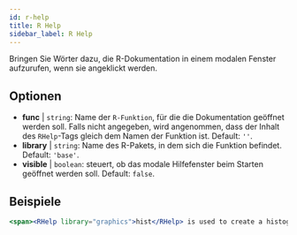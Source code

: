```yaml
---
id: r-help
title: R Help
sidebar_label: R Help
---
```


Bringen Sie Wörter dazu, die R-Dokumentation in einem modalen Fenster aufzurufen, wenn sie angeklickt werden.

## Optionen

* __func__ | `string`: Name der `R-Funktion`, für die die Dokumentation geöffnet werden soll. Falls nicht angegeben, wird angenommen, dass der Inhalt des `RHelp`-Tags gleich dem Namen der Funktion ist. Default: `''`.
* __library__ | `string`: Name des R-Pakets, in dem sich die Funktion befindet. Default: `'base'`.
* __visible__ | `boolean`: steuert, ob das modale Hilfefenster beim Starten geöffnet werden soll. Default: `false`.


## Beispiele

```jsx live
<span><RHelp library="graphics">hist</RHelp> is used to create a histogram.</span>
```

